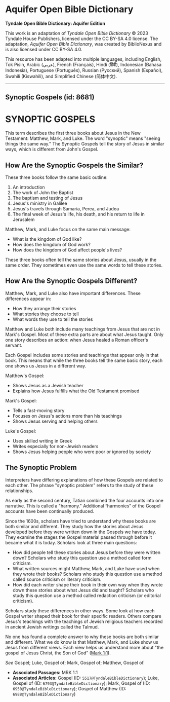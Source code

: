# Aquifer Open Bible Dictionary

**Tyndale Open Bible Dictionary: Aquifer Edition**

This work is an adaptation of *Tyndale Open Bible Dictionary* © 2023 Tyndale House Publishers, licensed under the CC BY\-SA 4\.0 license. The adaptation, *Aquifer Open Bible Dictionary*, was created by BiblioNexus and is also licensed under CC BY\-SA 4\.0\.

This resource has been adapted into multiple languages, including English, Tok Pisin, Arabic (عربي), French (Français), Hindi (हिंदी), Indonesian (Bahasa Indonesia), Portuguese (Português), Russian (Русский), Spanish (Español), Swahili (Kiswahili), and Simplified Chinese (简体中文).



--------------------------------

## Synoptic Gospels (id: 8681)

SYNOPTIC GOSPELS
================

This term describes the first three books about Jesus in the New Testament: Matthew, Mark, and Luke. The word "synoptic" means "seeing things the same way." The Synoptic Gospels tell the story of Jesus in similar ways, which is different from John's Gospel.

How Are the Synoptic Gospels the Similar?
-----------------------------------------

These three books follow the same basic outline:

1. An introduction
2. The work of John the Baptist
3. The baptism and testing of Jesus
4. Jesus's ministry in Galilee
5. Jesus's travels through Samaria, Perea, and Judea
6. The final week of Jesus's life, his death, and his return to life in Jerusalem

Matthew, Mark, and Luke focus on the same main message: 

* What is the kingdom of God like?
* How does the kingdom of God work?
* How does the kingdom of God affect people's lives?

These three books often tell the same stories about Jesus, usually in the same order. They sometimes even use the same words to tell these stories.

How Are the Synoptic Gospels Different?
---------------------------------------

Matthew, Mark, and Luke also have important differences. These differences appear in:

* How they arrange their stories
* What stories they choose to tell
* What words they use to tell the stories

Matthew and Luke both include many teachings from Jesus that are not in Mark's Gospel. Most of these extra parts are about what Jesus taught. Only one story describes an action: when Jesus healed a Roman officer's servant.

Each Gospel includes some stories and teachings that appear only in that book. This means that while the three books tell the same basic story, each one shows us Jesus in a different way.

Matthew's Gospel:

* Shows Jesus as a Jewish teacher
* Explains how Jesus fulfills what the Old Testament promised

Mark's Gospel:

* Tells a fast\-moving story
* Focuses on Jesus's actions more than his teachings
* Shows Jesus serving and helping others

Luke's Gospel:

* Uses skilled writing in Greek
* Writes especially for non\-Jewish readers
* Shows Jesus helping people who were poor or ignored by society

The Synoptic Problem
--------------------

Interpreters have differing explanations of how these Gospels are related to each other. The phrase "synoptic problem" refers to the study of these relationships. 

As early as the second century, Tatian combined the four accounts into one narrative. This is called a "harmony." Additional “harmonies” of the Gospel accounts have been continually produced. 

Since the 1600s, scholars have tried to understand why these books are both similar and different. They study how the stories about Jesus developed before they were written down in the Gospels we have today. They examine the stages the Gospel material passed through before it became what it is today. Scholars look at three main questions:

* How did people tell these stories about Jesus before they were written down? Scholars who study this question use a method called form criticism.
* What written sources might Matthew, Mark, and Luke have used when they wrote their books? Scholars who study this question use a method called source criticism or literary criticism.
* How did each writer shape their book in their own way when they wrote down these stories about what Jesus did and taught? Scholars who study this question use a method called redaction criticism (or editorial criticism).

Scholars study these differences in other ways. Some look at how each Gospel writer shaped their book for their specific readers. Others compare Jesus's teachings with the teachings of Jewish religious teachers recorded in ancient Jewish writings called the Talmud.

No one has found a complete answer to why these books are both similar and different. What we do know is that Matthew, Mark, and Luke show us Jesus from different views. Each view helps us understand more about "the gospel of Jesus Christ, the Son of God” ([Mark 1:1](https://ref.ly/Mark1:1)). 

*See* Gospel; Luke, Gospel of; Mark, Gospel of; Matthew, Gospel of.

* **Associated Passages:** MRK 1:1
* **Associated Articles:** Gospel (ID: `5517@TyndaleBibleDictionary`); Luke, Gospel of (ID: `6793@TyndaleBibleDictionary`); Mark, Gospel of (ID: `6950@TyndaleBibleDictionary`); Gospel of Matthew (ID: `6988@TyndaleBibleDictionary`)

